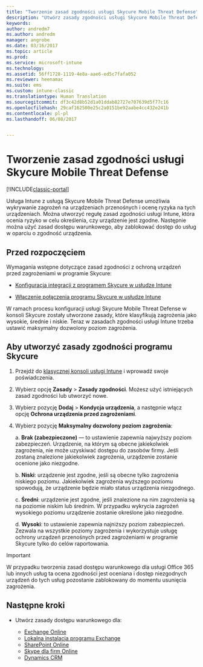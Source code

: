 ```yaml
---
title: "Tworzenie zasad zgodności usługi Skycure Mobile Threat Defense"
description: "Utwórz zasady zgodności usługi Skycure Mobile Threat Defense w klasycznej konsoli usługi Intune."
keywords: 
author: andredm7
ms.author: andredm
manager: angrobe
ms.date: 03/16/2017
ms.topic: article
ms.prod: 
ms.service: microsoft-intune
ms.technology: 
ms.assetid: 56ff1728-1119-4e8a-aae6-ed5c7fafa052
ms.reviewer: heenamac
ms.suite: ems
ms.custom: intune-classic
ms.translationtype: Human Translation
ms.sourcegitcommit: df3c42d8b52d1a01ddab82727e707639d5f77c16
ms.openlocfilehash: 29caf162500e25c2a0151be92aabe4cc432e241b
ms.contentlocale: pl-pl
ms.lasthandoff: 06/08/2017


---
```


# <a name="create-skycure-mobile-threat-defense-compliance-policy"></a>Tworzenie zasad zgodności usługi Skycure Mobile Threat Defense

[!INCLUDE[classic-portal](../includes/classic-portal.md)]

Usługa Intune z usługą Skycure Mobile Threat Defense umożliwia wykrywanie zagrożeń na urządzeniach przenośnych i ocenę ryzyka na tych urządzeniach. Można utworzyć regułę zasad zgodności usługi Intune, która ocenia ryzyko w celu określenia, czy urządzenie jest zgodne. Następnie można użyć zasad dostępu warunkowego, aby zablokować dostęp do usług w oparciu o zgodność urządzenia.

## <a name="before-you-begin"></a>Przed rozpoczęciem

Wymagania wstępne dotyczące zasad zgodności z ochroną urządzeń przed zagrożeniami w programie Skycure:

-   [Konfiguracja integracji z programem Skycure w usłudze Intune](/intune-classic/deploy-use/setup-the-skycure-integration-with-Intune)

-   [Włączenie połączenia programu Skycure w usłudze Intune](/intune-classic/deploy-use/enable-skycure-mobile-threat-defense-in-intune)

W ramach procesu konfiguracji usługi Skycure Mobile Threat Defense w konsoli Skycure zostały utworzone zasady, które klasyfikują zagrożenia jako wysokie, średnie i niskie. Teraz w zasadach zgodności usługi Intune trzeba ustawić maksymalny dozwolony poziom zagrożenia.

## <a name="to-create-skycure-compliance-policy"></a>Aby utworzyć zasady zgodności programu Skycure

1.  Przejdź do [klasycznej konsoli usługi Intune](https://manage.microsoft.com/) i wprowadź swoje poświadczenia.

2.  Wybierz opcję **Zasady** &gt; **Zasady zgodności**. Możesz użyć istniejących zasad zgodności lub utworzyć nowe.

3.  Wybierz pozycję **Dodaj** &gt; **Kondycja urządzenia**, a następnie włącz opcję **Ochrona urządzenia przed zagrożeniami**.

4.  Wybierz pozycję **Maksymalny dozwolony poziom zagrożenia**:

    a.  **Brak (zabezpieczone)** — to ustawienie zapewnia najwyższy poziom zabezpieczeń. Urządzenie, na którym są obecne jakiekolwiek zagrożenia, nie może uzyskiwać dostępu do zasobów firmy. Jeśli zostaną znalezione jakiekolwiek zagrożenia, urządzenie zostanie ocenione jako niezgodne.

    b.  **Niski**: urządzenie jest zgodne, jeśli są obecne tylko zagrożenia niskiego poziomu. Jakiekolwiek zagrożenia wyższego poziomu spowodują, że urządzenie będzie miało status urządzenia niezgodnego.

    c.  **Średni**: urządzenie jest zgodne, jeśli znalezione na nim zagrożenia są na poziomie niskim lub średnim. W przypadku wykrycia zagrożeń wysokiego poziomu urządzenie zostanie określone jako niezgodne.

    d.  **Wysoki**: to ustawienie zapewnia najniższy poziom zabezpieczeń. Zezwala na wszystkie poziomy zagrożenia i wykorzystuje usługę ochrony urządzeń przenośnych przed zagrożeniami w programie Skycure tylko do celów raportowania.

> [!IMPORTANT]
> W przypadku tworzenia zasad dostępu warunkowego dla usługi Office 365 lub innych usług ta ocena zgodności jest oceniana i dostęp niezgodnych urządzeń do tych usług pozostanie zablokowany do momentu usunięcia zagrożenia.

## <a name="span-idmonitor-device-threats-classanchorspan-idnext-steps-classanchorspan-idtoc477360344-classanchorspanspanspannext-steps"></a><span id="monitor-device-threats" class="anchor"><span id="next-steps" class="anchor"><span id="_Toc477360344" class="anchor"></span></span></span>Następne kroki

-   Utwórz zasady dostępu warunkowego dla:

    -   [Exchange Online](/intune-classic/deploy-use/restrict-access-to-exchange-online-with-microsoft-intune)
    -   [Lokalna instalacja programu Exchange](/intune-classic/deploy-use/restrict-access-to-exchange-onpremises-with-microsoft-intune)
    -   [SharePoint Online](/intune-classic/deploy-use/restrict-access-to-sharepoint-online-with-microsoft-intune)
    -   [Skype dla firm Online](/intune-classic/deploy-use/restrict-access-to-skype-for-business-online-with-microsoft-intune)
    -   [Dynamics CRM](/intune-classic/deploy-use/restrict-access-to-dynamics-crm-online-with-microsoft-intune)

